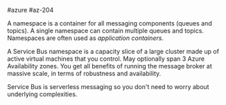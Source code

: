 #azure #az-204 

A namespace is a container for all messaging components (queues and topics).
A single namespace can contain multiple queues and topics.
Namespaces are often used as *application containers*.

A Service Bus namespace is a capacity slice of a large cluster made up of active virtual machines that you control.
May optionally span 3 Azure Availability zones.
You get all benefits of running the message broker at massive scale, in terms of robustness and availability.

Service Bus is serverless messaging so you don't need to worry about underlying complexities.